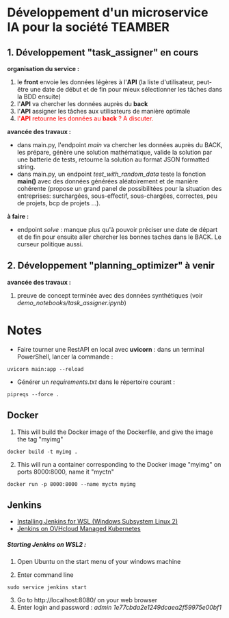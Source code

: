 # Développement d'un microservice IA pour la société TEAMBER



## 1. Développement "task_assigner" en cours

__organisation du service :__

1. le __front__ envoie les données légères à l'__API__ (la liste d'utilisateur, peut-être une date de début et de fin pour mieux sélectionner les tâches dans la BDD ensuite)
2. l'__API__ va chercher les données auprès du __back__
3. l'__API__ assigner les tâches aux utilisateurs de manière optimale
4. <span style="color:red"> l'__API__ retourne les données au __back__ ? A discuter.</span>

__avancée des travaux :__
- dans main.py, l'endpoint *main* va chercher les données auprès du BACK, les prépare, génère une solution mathématique, valide la solution par une batterie de tests, retourne la solution au format JSON formatted string. 
- dans main.py, un endpoint *test_with_random_data* teste la fonction __main()__ avec des données générées aléatoirement et de manière cohérente (propose un grand panel de possibilitées pour la situation des entreprises: surchargées, sous-effectif, sous-chargées, correctes, peu de projets, bcp de projets ...).

__à faire :__
- endpoint *solve* : manque plus qu'à pouvoir préciser une date de départ et de fin pour ensuite aller chercher les bonnes taches dans le BACK. Le curseur politique aussi.


## 2. Développement "planning_optimizer" à venir

__avancée des travaux :__
1. preuve de concept terminée avec des données synthétiques (voir *demo_notebooks/task_assigner.ipynb*)

# Notes

- Faire tourner une RestAPI en local avec __uvicorn__ : dans un terminal PowerShell, lancer la commande :
```
uvicorn main:app --reload
```
- Générer un *requirements.txt* dans le répertoire courant :
```
pipreqs --force .
```

## Docker
1. This will build the Docker image of the Dockerfile, and give the image the tag "myimg"
```
docker build -t myimg .
```    
2. This will run a container corresponding to the Docker image "myimg"  on ports 8000:8000, name it "myctn"
```
docker run -p 8000:8000 --name myctn myimg
```

## Jenkins 

- [Installing Jenkins for WSL (Windows Subsystem Linux 2)](https://dev.to/davidkou/install-jenkins-in-windows-subsystem-for-linux-wsl2-209)
- [Jenkins on OVHcloud Managed Kubernetes](https://docs.ovh.com/ie/en/kubernetes/installing-jenkins/)

##### Starting Jenkins on WSL2 :
1. Open Ubuntu on the start menu of your windows machine

2. Enter command line 
```
sudo service jenkins start
```
3. Go to http://localhost:8080/ on your web browser
4. Enter login and password : _admin 1e77cbda2e1249dcaea2f59975e00bf1_
